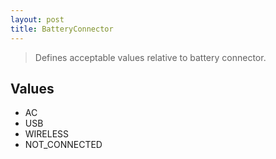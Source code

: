 ```yaml
---
layout: post
title: BatteryConnector
---
```


> Defines acceptable values relative to battery connector.

Values
------

- AC
- USB
- WIRELESS
- NOT_CONNECTED
